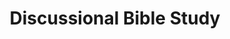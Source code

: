 ---
title: Discussional Bible Study
image: dbs-doc.jpg
discord: dofc

when: Thursday 13:30 London

promo: >
  DBS Bible Studies look to explore the good news of the gospel of Jesus Christ. How it is that the cross of Jesus makes possible the forgiveness of sins and how in Jesus we hope eternal hope for the future. Designed for discussion but good for talk radio!

---